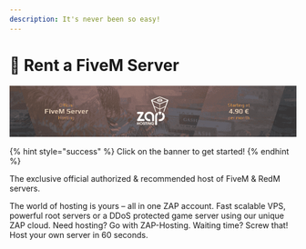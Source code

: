 ```yaml
---
description: It's never been so easy!
---
```


# 📀 Rent a FiveM Server

[![Use code "qbcore" for 20% off!](.gitbook/assets/zapbanner2.png)](https://zap-hosting/qbcore)

{% hint style="success" %}
Click on the banner to get started!
{% endhint %}

The exclusive official authorized & recommended host of FiveM & RedM servers.

The world of hosting is yours – all in one ZAP account. Fast scalable VPS, powerful root servers or a DDoS protected game server using our unique ZAP cloud. Need hosting? Go with ZAP-Hosting. Waiting time? Screw that! Host your own server in 60 seconds.
